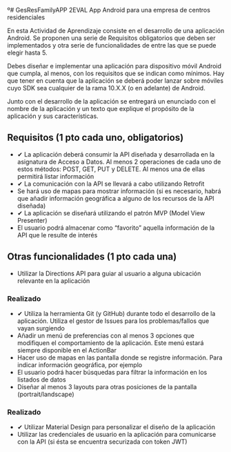 º# GesResFamilyAPP 2EVAL
App Android para una empresa de centros residenciales

En esta Actividad de Aprendizaje consiste en el desarrollo de una aplicación Android.
Se proponen una serie de Requisitos obligatorios que deben ser implementados y otra serie de funcionalidades de entre las que se puede elegir hasta 5.

Debes diseñar e implementar una aplicación para dispositivo móvil Android que cumpla, al menos, con los requisitos que se indican como mínimos. Hay que tener en cuenta que la aplicación se deberá poder lanzar sobre móviles cuyo SDK sea cualquier de la rama 10.X.X (o en adelante) de Android.

Junto con el desarrollo de la aplicación se entregará un enunciado con el nombre de la aplicación y un texto que explique el propósito de la aplicación y sus características. 

## Requisitos (1 pto cada uno, obligatorios)

* ✔ La aplicación deberá consumir la API diseñada y desarrollada en la asignatura de Acceso a Datos. Al menos 2 operaciones de cada uno de estos métodos: POST, GET, PUT y DELETE. Al menos una de ellas permitirá listar información 
* ✔ La comunicación con la API se llevará a cabo utilizando Retrofit 
* Se hará uso de mapas para mostrar información (si es necesario, habrá que añadir información geográfica a alguno de los recursos de la API diseñada)
* ✔ La aplicación se diseñará utilizando el patrón MVP (Model View Presenter) 
* El usuario podrá almacenar como “favorito” aquella información de la API que le resulte de interés

## Otras funcionalidades (1 pto cada una)

* Utilizar la Directions API para guiar al usuario a alguna ubicación relevante en la aplicación
### Realizado
* ✔ Utiliza la herramienta Git (y GitHub) durante todo el desarrollo de la aplicación. Utiliza el gestor de Issues para los problemas/fallos que vayan surgiendo 
* Añadir un menú de preferencias con al menos 3 opciones que modifiquen el comportamiento de la aplicación. Este menú estará siempre disponible en el ActionBar
* Hacer uso de mapas en las pantalla donde se registre información. Para indicar información geográfica, por ejemplo
* El usuario podrá hacer búsquedas para filtrar la información en los listados de datos
* Diseñar al menos 3 layouts para otras posiciones de la pantalla (portrait/landscape)
### Realizado
* ✔ Utilizar Material Design para personalizar el diseño de la aplicación
* Utilizar las credenciales de usuario en la aplicación para comunicarse con la API (si ésta se encuentra securizada con token JWT)
